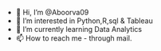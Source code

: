 - 👋 Hi, I’m @Aboorva09
- 👀 I’m interested in Python,R,sql & Tableau
- 🌱 I’m currently learning Data Analytics
- 📫 How to reach me - through mail.

<!---
Aboorva09/Aboorva09 is a ✨ special ✨ repository because its `README.md` (this file) appears on your GitHub profile.
You can click the Preview link to take a look at your changes.
--->
